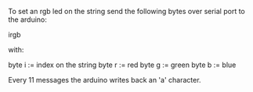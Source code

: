 To set an rgb led on the string send the following bytes over serial port to the arduino:

irgb

with:

byte i := index on the string 
byte r := red
byte g := green
byte b := blue


Every 11 messages the arduino writes back an 'a' character.